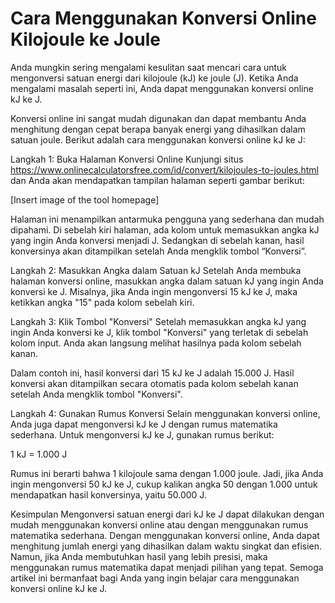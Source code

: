 Cara Menggunakan Konversi Online Kilojoule ke Joule
===================================================

Anda mungkin sering mengalami kesulitan saat mencari cara untuk mengonversi satuan energi dari kilojoule (kJ) ke joule (J). Ketika Anda mengalami masalah seperti ini, Anda dapat menggunakan konversi online kJ ke J.

Konversi online ini sangat mudah digunakan dan dapat membantu Anda menghitung dengan cepat berapa banyak energi yang dihasilkan dalam satuan joule. Berikut adalah cara menggunakan konversi online kJ ke J:

Langkah 1: Buka Halaman Konversi Online Kunjungi situs <https://www.onlinecalculatorsfree.com/id/convert/kilojoules-to-joules.html> dan Anda akan mendapatkan tampilan halaman seperti gambar berikut:

\[Insert image of the tool homepage\]

Halaman ini menampilkan antarmuka pengguna yang sederhana dan mudah dipahami. Di sebelah kiri halaman, ada kolom untuk memasukkan angka kJ yang ingin Anda konversi menjadi J. Sedangkan di sebelah kanan, hasil konversinya akan ditampilkan setelah Anda mengklik tombol “Konversi”.

Langkah 2: Masukkan Angka dalam Satuan kJ Setelah Anda membuka halaman konversi online, masukkan angka dalam satuan kJ yang ingin Anda konversi ke J. Misalnya, jika Anda ingin mengonversi 15 kJ ke J, maka ketikkan angka "15" pada kolom sebelah kiri.

Langkah 3: Klik Tombol "Konversi" Setelah memasukkan angka kJ yang ingin Anda konversi ke J, klik tombol "Konversi" yang terletak di sebelah kolom input. Anda akan langsung melihat hasilnya pada kolom sebelah kanan.

Dalam contoh ini, hasil konversi dari 15 kJ ke J adalah 15.000 J. Hasil konversi akan ditampilkan secara otomatis pada kolom sebelah kanan setelah Anda mengklik tombol "Konversi".

Langkah 4: Gunakan Rumus Konversi Selain menggunakan konversi online, Anda juga dapat mengonversi kJ ke J dengan rumus matematika sederhana. Untuk mengonversi kJ ke J, gunakan rumus berikut:

1 kJ = 1.000 J

Rumus ini berarti bahwa 1 kilojoule sama dengan 1.000 joule. Jadi, jika Anda ingin mengonversi 50 kJ ke J, cukup kalikan angka 50 dengan 1.000 untuk mendapatkan hasil konversinya, yaitu 50.000 J.

Kesimpulan Mengonversi satuan energi dari kJ ke J dapat dilakukan dengan mudah menggunakan konversi online atau dengan menggunakan rumus matematika sederhana. Dengan menggunakan konversi online, Anda dapat menghitung jumlah energi yang dihasilkan dalam waktu singkat dan efisien. Namun, jika Anda membutuhkan hasil yang lebih presisi, maka menggunakan rumus matematika dapat menjadi pilihan yang tepat. Semoga artikel ini bermanfaat bagi Anda yang ingin belajar cara menggunakan konversi online kJ ke J.